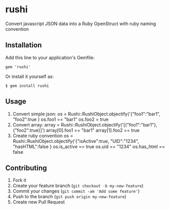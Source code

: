 rushi
=====

Convert javascript JSON data into a Ruby OpenStruct with ruby naming convention


## Installation

Add this line to your application's Gemfile:

    gem 'rushi'

Or install it yourself as:

    $ gem install rushi

## Usage

1. Convert simple json:
  	os = Rushi::RushiObject.objectify('{"foo1":"bar1", "foo2":true }
  	os.foo1 == "bar1"
  	os.foo2 = true
2. Convert array:
	array = Rushi::RushiObject.objectify('[{"foo1":"bar1"}, {"foo2":true}]')
	array[0].foo1 == "bar1"
	array[1].foo2 == true
3. Create ruby convention
	os = Rushi::RushiObject.objectify('{"isActive":true, "UID":"1234", "hasHTML":false }
	os.is_active == true
	os.uid == "1234"
	os.has_html == false

## Contributing

1. Fork it
2. Create your feature branch (`git checkout -b my-new-feature`)
3. Commit your changes (`git commit -am 'Add some feature'`)
4. Push to the branch (`git push origin my-new-feature`)
5. Create new Pull Request
